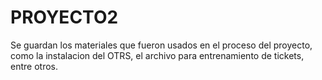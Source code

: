 # PROYECTO2
Se guardan los materiales que fueron usados en el proceso del proyecto, como la instalacion del OTRS, el archivo para entrenamiento de tickets, entre otros.
